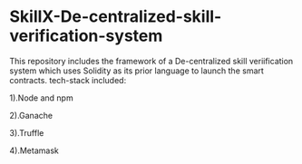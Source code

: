 # SkillX-De-centralized-skill-verification-system
This repository includes the framework of a De-centralized skill veriification system which uses Solidity as its prior language to launch the smart contracts.
tech-stack included:


1).Node and npm

2).Ganache

3).Truffle

4).Metamask
